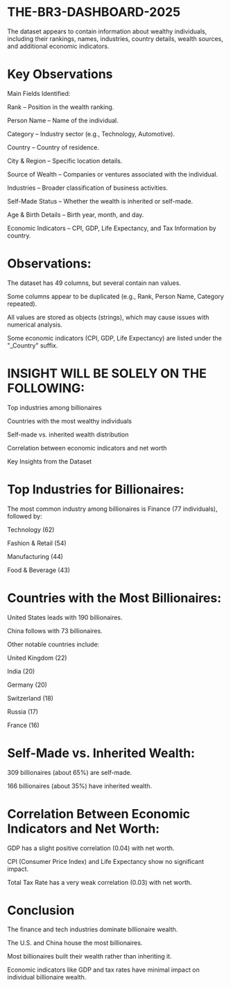 # THE-BR3-DASHBOARD-2025
The dataset appears to contain information about wealthy individuals, including their rankings, names, industries, country details, wealth sources, and additional economic indicators.
# Key Observations
Main Fields Identified:

Rank – Position in the wealth ranking.

Person Name – Name of the individual.

Category – Industry sector (e.g., Technology, Automotive).

Country – Country of residence.

City & Region – Specific location details.

Source of Wealth – Companies or ventures associated with the individual.

Industries – Broader classification of business activities.

Self-Made Status – Whether the wealth is inherited or self-made.

Age & Birth Details – Birth year, month, and day.

Economic Indicators – CPI, GDP, Life Expectancy, and Tax Information by country.

# Observations:
The dataset has 49 columns, but several contain nan values.

Some columns appear to be duplicated (e.g., Rank, Person Name, Category repeated).

All values are stored as objects (strings), which may cause issues with numerical analysis.

Some economic indicators (CPI, GDP, Life Expectancy) are listed under the "_Country" suffix.

# INSIGHT WILL BE SOLELY ON THE FOLLOWING:

Top industries among billionaires

Countries with the most wealthy individuals

Self-made vs. inherited wealth distribution

Correlation between economic indicators and net worth

Key Insights from the Dataset

# Top Industries for Billionaires:

The most common industry among billionaires is Finance (77 individuals), followed by:

Technology (62)

Fashion & Retail (54)

Manufacturing (44)

Food & Beverage (43)

# Countries with the Most Billionaires:

United States leads with 190 billionaires.

China follows with 73 billionaires.

Other notable countries include:

United Kingdom (22)

India (20)

Germany (20)

Switzerland (18)

Russia (17)

France (16)

# Self-Made vs. Inherited Wealth:

309 billionaires (about 65%) are self-made.

166 billionaires (about 35%) have inherited wealth.

# Correlation Between Economic Indicators and Net Worth:

GDP has a slight positive correlation (0.04) with net worth.

CPI (Consumer Price Index) and Life Expectancy show no significant impact.

Total Tax Rate has a very weak correlation (0.03) with net worth.

# Conclusion
The finance and tech industries dominate billionaire wealth.



The U.S. and China house the most billionaires.

Most billionaires built their wealth rather than inheriting it.

Economic indicators like GDP and tax rates have minimal impact on individual billionaire wealth.
